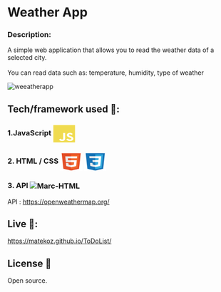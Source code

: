 <h1>
Weather App
<br>
</h1>
<h3>Description:</h3>


A simple web application that allows you to read the weather data of a selected city.<br><br>
You can read data such as: temperature, humidity, type of weather


<img src="https://i.ibb.co/R0NT9Pm/weeatherapp.png" alt="weeatherapp">



## Tech/framework used 🔧:
### 1.JavaScript <img align="center" alt="Marc-Js" height="40" width="50" src="https://raw.githubusercontent.com/devicons/devicon/master/icons/javascript/javascript-plain.svg">
### 2. HTML / CSS <img align="center" alt="Marc-HTML" height="40" width="50" src="https://raw.githubusercontent.com/devicons/devicon/master/icons/html5/html5-original.svg"> <img align="center" alt="Marc-HTML" height="40" width="50" src="https://raw.githubusercontent.com/devicons/devicon/master/icons/css3/css3-original.svg">
### 3. API <img align="center" alt="Marc-HTML" height="40" width="50" src="https://www.svgrepo.com/show/93871/api.svg"> 

API : https://openweathermap.org/

## Live 📍:
https://matekoz.github.io/ToDoList/

## License 🔱
Open source.
